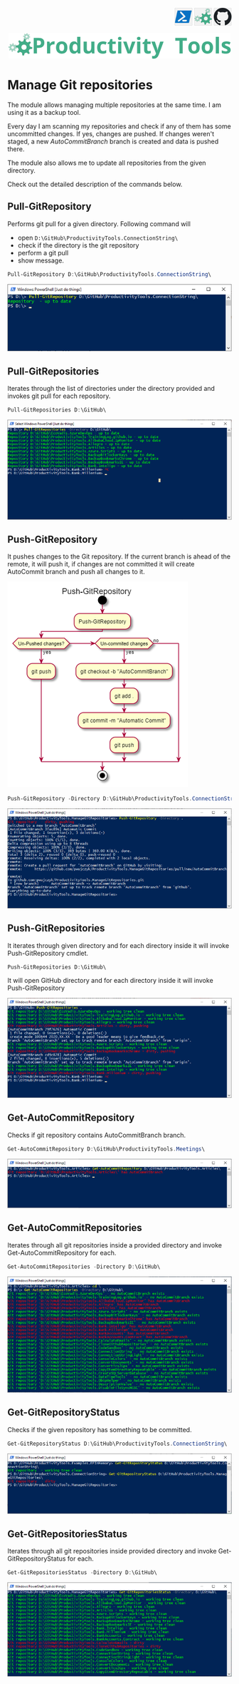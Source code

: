 <!--Category:PowerShell--> 
 <p align="right">
    <a href="https://www.powershellgallery.com/packages/ProductivityTools.ManageGitRepositories/"><img src="Images/Header/Powershell_border_40px.png" /></a>
    <a href="http://productivitytools.tech/manage-git-repositories/"><img src="Images/Header/ProductivityTools_green_40px_2.png" /><a> 
    <a href="https://github.com/pwujczyk/ProductivityTools.ManageGitRepositories"><img src="Images/Header/Github_border_40px.png" /></a>
</p>
<p align="center">
    <a href="http://http://productivitytools.tech/">
        <img src="Images/Header/LogoTitle_green_500px.png" />
    </a>
</p>

# Manage Git repositories


The module allows managing multiple repositories at the same time. I am using it as a backup tool. 

<!--more-->

Every day I am scanning my repositories and check if any of them has some uncommitted changes. If yes, changes are pushed. If changes weren't staged, a new *AutoCommitBranch* branch is created and data is pushed there.

The module also allows me to update all repositories from the given directory.

Check out the detailed description of the commands below.

## Pull-GitRepository

Performs git pull for a given directory. Following command will

- open `D:\GitHub\ProductivityTools.ConnectionString\`
- check if the directory is the git repository
- perform a git pull 
- show message.

```powershell
Pull-GitRepository D:\GitHub\ProductivityTools.ConnectionString\
```

![PullGitRepository](./Images/PullGitRepository.png)


## Pull-GitRepositories
Iterates through the list of directories under the directory provided and invokes git pull for each repository.

```powershell
Pull-GitRepositories D:\GitHub\
```
![Pull-GitRepositories](./Images/PullGitRepositories.png)

## Push-GitRepository
It pushes changes to the Git repository. If the current branch is ahead of the remote, it will push it, if changes are not committed it will create AutoCommit branch and push all changes to it.


<!--og-image-->
![Push-GitRepository](./Images/PushGitRepositoryDiagram.png)

```powershell
Push-GitRepository -Directory D:\GitHub\ProductivityTools.ConnectionString\
```
![Push-GitRepository](./Images/PushGitRepository.png)

## Push-GitRepositories
It iterates through given directory and for each directory inside it will invoke Push-GitRepository cmdlet.

```powershell
Push-GitRepositories D:\GitHub\
```

It will open GitHub directory and for each directory inside it will invoke Push-GitRepository

![Push-GitRepositories](./Images/PushGitRepositories.png)

## Get-AutoCommitRepository

Checks if git repository contains AutoCommitBranch branch. 

```powershell
Get-AutoCommitRepository D:\GitHub\ProductivityTools.Meetings\
```
![Get-AutoCommitRepository](./Images/GetAutoCommitRepository.png)


## Get-AutoCommitRepositories
Iterates through all git repositories inside a provided directory and invoke Get-AutoCommitRepository for each.

```powershell
Get-AutoCommitRepositories -Directory D:\GitHub\
```

![Get-AutoCommitRepositories](./Images/GetAutoCommitRepositories.png)


## Get-GitRepositoryStatus
Checks if the given repository has something to be committed.

```powershell
Get-GitRepositoryStatus D:\GitHub\ProductivityTools.ConnectionString\
```

![Get-GitRepositoryStatus](./Images/GetGitRepositoryStatus.png)


## Get-GitRepositoriesStatus
Iterates through all git repositories inside provided directory and invoke Get-GitRepositoryStatus for each.

```powershell
Get-GitRepositoriesStatus -Directory D:\GitHub\
```
![Get-GitRepositoriesStatus](./Images/GetGitRepositoriesStatus.png)









